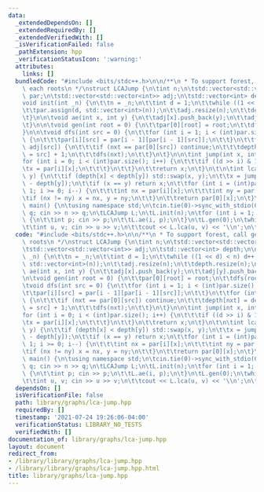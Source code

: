```yaml
---
data:
  _extendedDependsOn: []
  _extendedRequiredBy: []
  _extendedVerifiedWith: []
  _isVerificationFailed: false
  _pathExtension: hpp
  _verificationStatusIcon: ':warning:'
  attributes:
    links: []
  bundledCode: "#include <bits/stdc++.h>\n\n/**\n * To support forest, call gen for\
    \ each roots\n */\nstruct LCAJump {\n\tint n;\n\tstd::vector<std::vector<int>>\
    \ par;\n\tstd::vector<std::vector<int>> adj;\n\tstd::vector<int> depth;\n\n\t\
    void init(int _n) {\n\t\tn = _n;\n\t\tint d = 1;\n\t\twhile ((1 << d) < n) d++;\n\
    \t\tpar.assign(d, std::vector<int>(n));\n\t\tadj.resize(n);\n\t\tdepth.resize(n);\n\
    \t}\n\n\tvoid ae(int x, int y) {\n\t\tadj[x].push_back(y);\n\t\tadj[y].push_back(x);\n\
    \t}\n\n\tvoid gen(int root = 0) {\n\t\tpar[0][root] = root;\n\t\tdfs(root);\n\t\
    }\n\n\tvoid dfs(int src = 0) {\n\t\tfor (int i = 1; i < (int)par.size(); i++)\
    \ {\n\t\t\tpar[i][src] = par[i - 1][par[i - 1][src]];\n\t\t}\n\t\tfor (int nxt:\
    \ adj[src]) {\n\t\t\tif (nxt == par[0][src]) continue;\n\t\t\tdepth[nxt] = depth[par[0][nxt]\
    \ = src] + 1;\n\t\t\tdfs(nxt);\n\t\t}\n\t}\n\n\tint jump(int x, int d) {\n\t\t\
    for (int i = 0; i < (int)par.size(); i++) {\n\t\t\tif ((d >> i) & 1) {\n\t\t\t\
    \tx = par[i][x];\n\t\t\t}\n\t\t}\n\t\treturn x;\n\t}\n\t\n\tint lca(int x, int\
    \ y) {\n\t\tif (depth[x] < depth[y]) std::swap(x, y);\n\t\tx = jump(x, depth[x]\
    \ - depth[y]);\n\t\tif (x == y) return x;\n\t\tfor (int i = (int)par.size() -\
    \ 1; i >= 0; i--) {\n\t\t\tint nx = par[i][x];\n\t\t\tint ny = par[i][y];\n\t\t\
    \tif (nx != ny) x = nx, y = ny;\n\t\t}\n\t\treturn par[0][x];\n\t}\n};\n\nint\
    \ main() {\n\tusing namespace std;\n\tcin.tie(0)->sync_with_stdio(0);\n\tint n,\
    \ q; cin >> n >> q;\n\tLCAJump L;\n\tL.init(n);\n\tfor (int i = 1; i < n; i++)\
    \ {\n\t\tint p; cin >> p;\n\t\tL.ae(i, p);\n\t}\n\tL.gen(0);\n\twhile (q--) {\n\
    \t\tint u, v; cin >> u >> v;\n\t\tcout << L.lca(u, v) << '\\n';\n\t}\n}\n"
  code: "#include <bits/stdc++.h>\n\n/**\n * To support forest, call gen for each\
    \ roots\n */\nstruct LCAJump {\n\tint n;\n\tstd::vector<std::vector<int>> par;\n\
    \tstd::vector<std::vector<int>> adj;\n\tstd::vector<int> depth;\n\n\tvoid init(int\
    \ _n) {\n\t\tn = _n;\n\t\tint d = 1;\n\t\twhile ((1 << d) < n) d++;\n\t\tpar.assign(d,\
    \ std::vector<int>(n));\n\t\tadj.resize(n);\n\t\tdepth.resize(n);\n\t}\n\n\tvoid\
    \ ae(int x, int y) {\n\t\tadj[x].push_back(y);\n\t\tadj[y].push_back(x);\n\t}\n\
    \n\tvoid gen(int root = 0) {\n\t\tpar[0][root] = root;\n\t\tdfs(root);\n\t}\n\n\
    \tvoid dfs(int src = 0) {\n\t\tfor (int i = 1; i < (int)par.size(); i++) {\n\t\
    \t\tpar[i][src] = par[i - 1][par[i - 1][src]];\n\t\t}\n\t\tfor (int nxt: adj[src])\
    \ {\n\t\t\tif (nxt == par[0][src]) continue;\n\t\t\tdepth[nxt] = depth[par[0][nxt]\
    \ = src] + 1;\n\t\t\tdfs(nxt);\n\t\t}\n\t}\n\n\tint jump(int x, int d) {\n\t\t\
    for (int i = 0; i < (int)par.size(); i++) {\n\t\t\tif ((d >> i) & 1) {\n\t\t\t\
    \tx = par[i][x];\n\t\t\t}\n\t\t}\n\t\treturn x;\n\t}\n\t\n\tint lca(int x, int\
    \ y) {\n\t\tif (depth[x] < depth[y]) std::swap(x, y);\n\t\tx = jump(x, depth[x]\
    \ - depth[y]);\n\t\tif (x == y) return x;\n\t\tfor (int i = (int)par.size() -\
    \ 1; i >= 0; i--) {\n\t\t\tint nx = par[i][x];\n\t\t\tint ny = par[i][y];\n\t\t\
    \tif (nx != ny) x = nx, y = ny;\n\t\t}\n\t\treturn par[0][x];\n\t}\n};\n\nint\
    \ main() {\n\tusing namespace std;\n\tcin.tie(0)->sync_with_stdio(0);\n\tint n,\
    \ q; cin >> n >> q;\n\tLCAJump L;\n\tL.init(n);\n\tfor (int i = 1; i < n; i++)\
    \ {\n\t\tint p; cin >> p;\n\t\tL.ae(i, p);\n\t}\n\tL.gen(0);\n\twhile (q--) {\n\
    \t\tint u, v; cin >> u >> v;\n\t\tcout << L.lca(u, v) << '\\n';\n\t}\n}"
  dependsOn: []
  isVerificationFile: false
  path: library/graphs/lca-jump.hpp
  requiredBy: []
  timestamp: '2021-07-24 19:26:06-04:00'
  verificationStatus: LIBRARY_NO_TESTS
  verifiedWith: []
documentation_of: library/graphs/lca-jump.hpp
layout: document
redirect_from:
- /library/library/graphs/lca-jump.hpp
- /library/library/graphs/lca-jump.hpp.html
title: library/graphs/lca-jump.hpp
---
```

